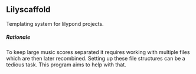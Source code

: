 Lilyscaffold
------------

Templating system for lilypond projects.

##### Rationale
To keep large music scores separated it requires working with multiple files which are then later recombined. Setting up these file structures can be a tedious task. This program aims to help with that.